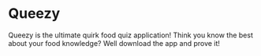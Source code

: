 # Queezy
 Queezy is the ultimate quirk food quiz application! Think you know the best about your food knowledge? Well download the app and prove it!
